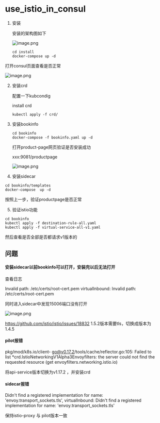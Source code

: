 # use_istio_in_consul



1. 安装

   安装的架构图如下

   ![image.png](http://ww1.sinaimg.cn/mw690/654fc08fly1gf9dey83tij20cm05b3z7.jpg)

   ```
   cd install
   docker-compose up -d
   ```

打开consul页面查看是否正常

![image.png](http://ww1.sinaimg.cn/mw690/654fc08fly1gf9cxdecrvj21h00fatbs.jpg)

2. 安装crd

   配置一下kubcondig

   install crd

   ```
   kubectl apply -f crd/
   ```

   

3. 安装bookinfo

   ```
   cd bookinfo
   docker-compose -f bookinfo.yaml up -d 
   ```

   打开product-page网页验证是否安装成功

   xxx:9081/productpage

   ![image.png](http://ww1.sinaimg.cn/large/654fc08fly1gf9d0ok7yej21ha0cxtc5.jpg)

4. 安装sidecar

```
cd bookinfo/templates
docker-compose  up -d 
```

按照上一步，验证productpage是否正常

5. 验证istio功能



```
cd bookinfo
kubectl apply -f destination-rule-all.yaml
kubectl apply -f virtual-service-all-v1.yaml
```

然后查看是否全部是否都请求v1版本的



##  问题

####  安装sidecar以前bookinfo可以打开，安装完以后无法打开

查看日志

Invalid path: /etc/certs/root-cert.pem
virtualInbound: Invalid path: /etc/certs/root-cert.pem

同时进入sidecar中发现15006端口没有打开

![image.png](http://ww1.sinaimg.cn/mw690/654fc08fly1gf9cso5vkdj20qb053416.jpg)



https://github.com/istio/istio/issues/18832
1.5.2版本需要tls，切换成版本为1.4.5



#### pilot报错

pkg/mod/k8s.io/client-
go@v0.17.2/tools/cache/reflector.go:105: Failed to list *crd.IstioNetworkingV1Alpha3Envoyfilters: the server could not find the requested resource (get envoyfilters.networking.istio.io)

将api-service版本切换为v1.17.2 ，并安装crd



#### sidecar报错

Didn't find a registered implementation for name: 'envoy.transport_sockets.tls', virtualInbound: Didn't find a registered implementation for name: 'envoy.transport_sockets.tls'

保持istio-proxy 与 pilot版本一致
